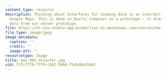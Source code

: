 ```yaml
---
content_type: resource
description: Thinking about interfaces for viewing data in an interactive map - beyond
  Google Maps. This is done in Quartz Composer as a prototype - it draws on live map
  data from our server prototype.
file: https://ol-ocw-studio-app-production.s3.amazonaws.com/courses/mas-965-nextlab-i-designing-mobile-technologies-for-the-next-billion-users-fall-2008/f17c7f707ff9c543546df5a5dde35a9c_mas_965_disaster.jpg
file_type: image/jpeg
image_metadata:
  caption: ''
  credit: ''
  image-alt: ''
resourcetype: Image
title: mas_965_disaster.jpg
uid: f17c7f70-7ff9-c543-546d-f5a5dde35a9c
---
```

